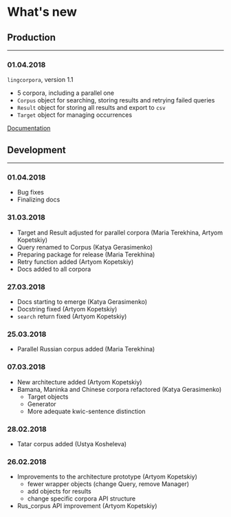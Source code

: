 # What's new

## Production
* * *

### 01.04.2018
`lingcorpora`, version 1.1

* 5 corpora, including a parallel one
* `Corpus` object for searching, storing results and retrying failed queries
* `Result` object for storing all results and export to `csv`
* `Target` object for managing occurrences

[Documentation](https://lingcorpora.github.io/lingcorpora.py/docs.html)


## Development
* * *

### 01.04.2018
* Bug fixes
* Finalizing docs

### 31.03.2018
* Target and Result adjusted for parallel corpora (Maria Terekhina, Artyom Kopetskiy)
* Query renamed to Corpus (Katya Gerasimenko)
* Preparing package for release (Maria Terekhina)
* Retry function added (Artyom Kopetskiy)
* Docs added to all corpora

### 27.03.2018
* Docs starting to emerge (Katya Gerasimenko)
* Docstring fixed (Artyom Kopetskiy)
* `search` return fixed (Artyom Kopetskiy)

### 25.03.2018
* Parallel Russian corpus added (Maria Terekhina)

### 07.03.2018
* New architecture added (Artyom Kopetskiy)
* Bamana, Maninka and Chinese corpora refactored (Katya Gerasimenko)
  * Target objects
  * Generator
  * More adequate kwic-sentence distinction

### 28.02.2018
* Tatar corpus added (Ustya Kosheleva)

### 26.02.2018
* Improvements to the architecture prototype (Artyom Kopetskiy)
  * fewer wrapper objects (change Query, remove Manager)
  * add objects for results
  * change specific corpora API structure
* Rus_corpus API improvement (Artyom Kopetskiy)
